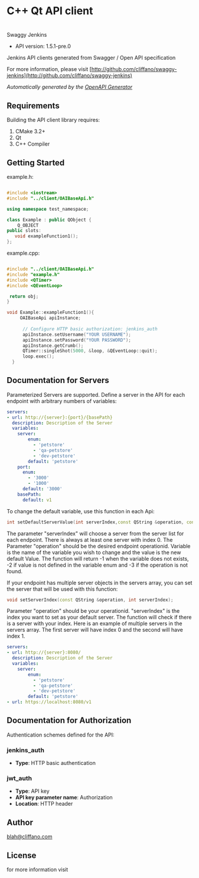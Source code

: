 # C++ Qt API client

# 

Swaggy Jenkins

- API version: 1.5.1-pre.0

Jenkins API clients generated from Swagger / Open API specification

  For more information, please visit [http://github.com/cliffano/swaggy-jenkins](http://github.com/cliffano/swaggy-jenkins)

*Automatically generated by the [OpenAPI Generator](https://openapi-generator.tech)*


## Requirements

Building the API client library requires:

1. CMake 3.2+
2. Qt
3. C++ Compiler

## Getting Started

example.h:
```c++

#include <iostream>
#include "../client/OAIBaseApi.h"

using namespace test_namespace;

class Example : public QObject {
    Q_OBJECT
public slots:
   void exampleFunction1();
};

```

example.cpp:
```c++

#include "../client/OAIBaseApi.h"
#include "example.h"
#include <QTimer>
#include <QEventLoop>

 return obj;
}

void Example::exampleFunction1(){
     OAIBaseApi apiInstance;
     
      // Configure HTTP basic authorization: jenkins_auth
      apiInstance.setUsername("YOUR USERNAME");
      apiInstance.setPassword("YOUR PASSWORD");
      apiInstance.getCrumb();
      QTimer::singleShot(5000, &loop, &QEventLoop::quit);
      loop.exec();
  }

```

## Documentation for Servers

Parameterized Servers are supported. Define a server in the API for each endpoint with arbitrary numbers of variables:

```yaml
servers:
- url: http://{server}:{port}/{basePath}
  description: Description of the Server
  variables:
    server:
        enum:
          - 'petstore'
          - 'qa-petstore'
          - 'dev-petstore'
        default: 'petstore'
    port:
      enum:
        - '3000'
        - '1000'
      default: '3000'
    basePath:
      default: v1
```
To change the default variable, use this function in each Api:
```c++
int setDefaultServerValue(int serverIndex,const QString &operation, const QString &variable,const QString &val);
```
The parameter "serverIndex" will choose a server from the server list for each endpoint. There is always at least one server with index 0. The Parameter "operation" should be the desired endpoint operationid.
Variable is the name of the variable you wish to change and the value is the new default Value.
The function will return -1 when the variable does not exists, -2 if value is not defined in the variable enum and -3 if the operation is not found.

If your endpoint has multiple server objects in the servers array, you can set the server that will be used with this function:
```c++
void setServerIndex(const QString &operation, int serverIndex);
```
Parameter "operation" should be your operationid. "serverIndex" is the index you want to set as your default server. The function will check if there is a server with your index.
Here is an example of multiple servers in the servers array. The first server will have index 0 and the second will have index 1.
```yaml
servers:
- url: http://{server}:8080/
  description: Description of the Server
  variables:
    server:
        enum:
          - 'petstore'
          - 'qa-petstore'
          - 'dev-petstore'
        default: 'petstore'
- url: https://localhost:8080/v1
```

## Documentation for Authorization

Authentication schemes defined for the API:
### jenkins_auth


- **Type**: HTTP basic authentication

### jwt_auth


- **Type**: API key
- **API key parameter name**: Authorization
- **Location**: HTTP header


## Author

blah@cliffano.com


## License

 for more information visit []()